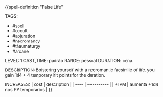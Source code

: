 {{spell-definition "False Life"

TAGS:
- #spell
- #occult
- #abjuration
- #necromancy
- #thaumaturgy
- #arcane

LEVEL: 1
CAST_TIME: padrão
RANGE: pessoal
DURATION: cena.

DESCRIPTION:
Bolstering yourself with a necromantic facsimile of life, you gain 1d4 + 4 temporary hit points for the duration. 

INCREASES:
| cost | description |
| ---- | ----------- |
| +1PM | aumenta +1d4 nos PV temporários |
}}
